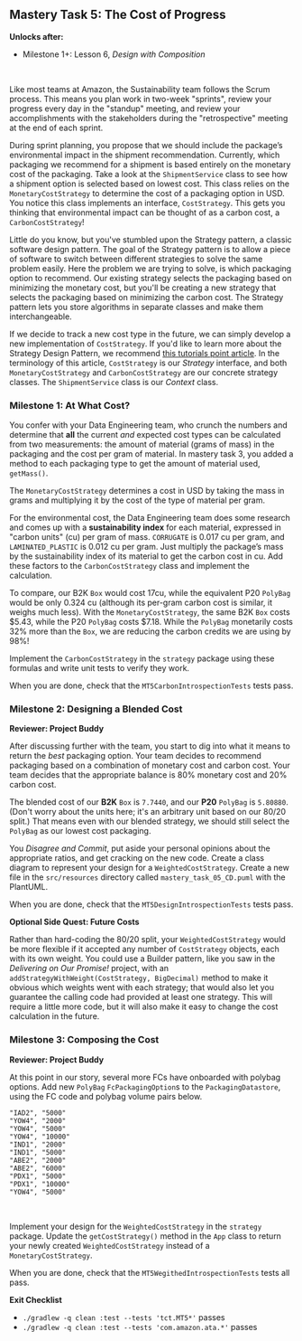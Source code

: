 ## Mastery Task 5: The Cost of Progress

**Unlocks after:** 

* Milestone 1+: Lesson 6, *Design with Composition*

&nbsp;

Like most teams at Amazon, the Sustainability team follows the Scrum process. This
means you plan work in two-week "sprints", review your progress every day in the "standup" meeting, and review your
accomplishments with the stakeholders during the "retrospective" meeting at the end of each sprint. 

During sprint planning, you propose that we should include the package’s environmental impact in the shipment
recommendation. Currently, which packaging we recommend for a shipment is based entirely on the monetary cost of the
packaging. Take a look at the `ShipmentService` class to see how a shipment option is selected based on lowest cost.
This class relies on the `MonetaryCostStrategy` to determine the cost of a packaging option in USD. You notice this
class implements an interface, `CostStrategy`. This gets you thinking that environmental impact can be thought of as a
carbon cost, a `CarbonCostStrategy`!

Little do you know, but you've stumbled upon the Strategy pattern, a classic software design pattern. The goal of the
Strategy pattern is to allow a piece of software to switch between different strategies to solve the same problem
easily. Here the problem we are trying to solve, is which packaging option to recommend. Our existing strategy selects
the packaging based on minimizing the monetary cost, but you'll be creating a new strategy that selects the packaging
based on minimizing the carbon cost. The Strategy pattern lets you store algorithms in separate classes and make them
interchangeable.

If we decide to track a new cost type in the future, we can simply develop a new implementation of `CostStrategy`.
If you'd like to learn more about the Strategy Design Pattern, we recommend
[this tutorials point article](https://www.tutorialspoint.com/design_pattern/strategy_pattern.htm). In the terminology
of this article, `CostStrategy` is our *Strategy* interface, and both `MonetaryCostStrategy` and `CarbonCostStrategy`
are our concrete strategy classes. The `ShipmentService` class is our *Context* class.

### Milestone 1:  At What Cost?

You confer with your Data Engineering team, who crunch the numbers and determine that **all** the current *and*
expected cost types can be calculated from two measurements: the amount of material (grams of mass) in the packaging
and the cost per gram of material. In mastery task 3, you added a method to each packaging type to get the amount
of material used, `getMass()`.

The `MonetaryCostStrategy` determines a cost in USD by taking the mass in grams and multiplying it by the cost of the
type of material per gram.

For the environmental cost, the Data Engineering team does some research and comes up with a **sustainability index**
for each material, expressed in "carbon units" (cu) per gram of mass. `CORRUGATE` is 0.017 cu per gram, and
`LAMINATED_PLASTIC` is 0.012 cu per gram. Just multiply the package’s mass by the sustainability index of its material
to get the carbon cost in cu. Add these factors to the `CarbonCostStrategy` class and implement the calculation.

To compare, our B2K `Box` would cost 17cu, while the equivalent P20 `PolyBag` would be only 0.324 cu (although its
per-gram carbon cost is similar, it weighs much less). With the `MonetaryCostStrategy`, the same B2K `Box` costs $5.43,
while the P20 `PolyBag` costs $7.18. While the `PolyBag` monetarily costs 32% more than the `Box`, we are reducing the
carbon credits we are using by 98%!

Implement the `CarbonCostStrategy` in the `strategy` package using these formulas and write unit tests to verify they
work.

When you are done, check that the `MT5CarbonIntrospectionTests` tests pass.

### Milestone 2: Designing a Blended Cost
**Reviewer: Project Buddy**

After discussing further with the team, you start to dig into what it means to return the *best* packaging option.
Your team decides to recommend packaging based on a combination of monetary cost and carbon cost. Your team decides that
the appropriate balance is 80% monetary cost and 20% carbon cost.

The blended cost of our **B2K** `Box` is `7.7440`, and our **P20** `PolyBag` is `5.80880`. (Don't worry about the units
here; it's an arbitrary unit based on our 80/20 split.) That means even with our blended strategy, we should still
select the `PolyBag` as our lowest cost packaging.

You *Disagree and Commit*, put aside your personal opinions about the appropriate ratios, and get cracking on the new
code. Create a class diagram to represent your design for a `WeightedCostStrategy`. Create a
new file in the `src/resources` directory called `mastery_task_05_CD.puml` with the PlantUML.

When you are done, check that the `MT5DesignIntrospectionTests` tests pass.

**Optional Side Quest: Future Costs**

Rather than hard-coding the 80/20 split, your `WeightedCostStrategy` would be more flexible if it accepted any number
of `CostStrategy` objects, each with its own weight. You could use a Builder pattern, like you saw in the *Delivering on
Our Promise!* project, with an `addStrategyWithWeight(CostStrategy, BigDecimal)` method to make it obvious which weights
went with each strategy; that would also let you guarantee the calling code had provided at least one strategy. This
will require a little more code, but it will also make it easy to change the cost calculation in the future.

### Milestone 3: Composing the Cost
**Reviewer: Project Buddy**

At this point in our story, several more FCs have onboarded with polybag options.
Add new `PolyBag` `FcPackagingOption`s to the `PackagingDatastore`, using the FC code and polybag volume pairs below.

```
"IAD2", "5000"
"YOW4", "2000"
"YOW4", "5000"
"YOW4", "10000"
"IND1", "2000"
"IND1", "5000"
"ABE2", "2000"
"ABE2", "6000"
"PDX1", "5000"
"PDX1", "10000"
"YOW4", "5000"
```

&nbsp;

Implement your design for the `WeightedCostStrategy` in the `strategy` package. Update the `getCostStrategy()` method
in the `App` class to return your newly created `WeightedCostStrategy` instead of a `MonetaryCostStrategy`.

When you are done, check that the `MT5WegithedIntrospectionTests` tests all pass.

**Exit Checklist**
- `./gradlew -q clean :test --tests 'tct.MT5*'` passes
- `./gradlew -q clean :test --tests 'com.amazon.ata.*'` passes
